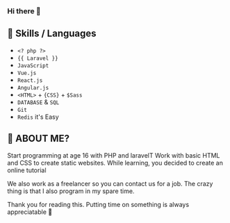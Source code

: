 ### Hi there 👋

## 👯 Skills / Languages

- `<? php ?>` 
- `{{ Laravel }}` 
- `JavaScript`
- `Vue.js` 
- `React.js`  
- `Angular.js`
- `<HTML>` + `{CSS}` + `$Sass` 
- `DATABASE` & `SQL`
- `Git`
- `Redis` it's Easy

## 🤔 ABOUT ME?
Start programming at age 16 with PHP and laravelT Work with basic HTML and CSS to create static websites. While learning, you decided to create an online tutorial

We also work as a freelancer so you can contact us for a job. The crazy thing is that I also program in my spare time.

Thank you for reading this. Putting time on something is always appreciatable 🙏
